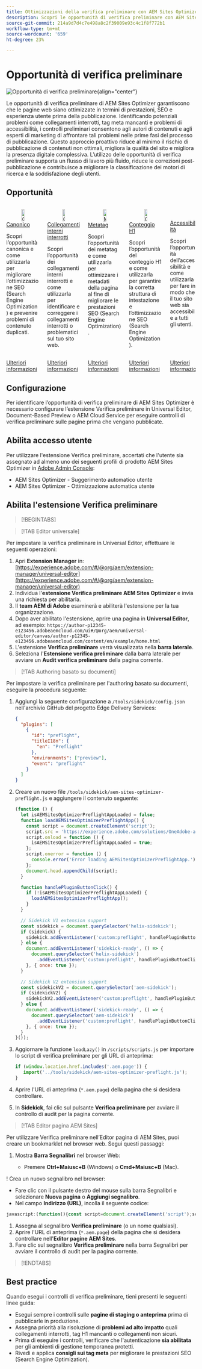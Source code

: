```yaml
---
title: Ottimizzazioni della verifica preliminare con AEM Sites Optimizer
description: Scopri le opportunità di verifica preliminare con AEM Sites Optimizer.
source-git-commit: 214a9d7d4c7e498a8c2f39009e93c4c1f8f772b1
workflow-type: tm+mt
source-wordcount: '659'
ht-degree: 23%

---
```



# Opportunità di verifica preliminare

![Opportunità di verifica preliminare](./assets/preflight/hero.png){align="center"}

Le opportunità di verifica preliminare di AEM Sites Optimizer garantiscono che le pagine web siano ottimizzate in termini di prestazioni, SEO e esperienza utente prima della pubblicazione. Identificando potenziali problemi come collegamenti interrotti, tag meta mancanti e problemi di accessibilità, i controlli preliminari consentono agli autori di contenuti e agli esperti di marketing di affrontare tali problemi nelle prime fasi del processo di pubblicazione. Questo approccio proattivo riduce al minimo il rischio di pubblicazione di contenuti non ottimali, migliora la qualità del sito e migliora la presenza digitale complessiva. L’utilizzo delle opportunità di verifica preliminare supporta un flusso di lavoro più fluido, riduce le correzioni post-pubblicazione e contribuisce a migliorare la classificazione dei motori di ricerca e la soddisfazione degli utenti.

## Opportunità

<!-- CARDS

* ../documentation/opportunities/invalid-or-missing-metadata.md
  {title=Canonical}
  {image=../assets/common/card-link.png}
* ../documentation/opportunities/broken-internal-links.md
  {title=Broken Internal Links}
  {image=../assets/common/card-link.png}
* ../documentation/opportunities/invalid-or-missing-metadata.md
  {title=Metatags}
  {image=../assets/common/card-code.png}
* ../documentation/opportunities/invalid-or-missing-metadata.md
  {title=H1 count}
  {image=../assets/common/card-code.png}
* ../documentation/opportunities/accessibility-issues.md
  {title=Accessibility}
  {image=../assets/common/card-puzzle.png}

-->
<!-- START CARDS HTML - DO NOT MODIFY BY HAND -->
<div class="columns">
    <div class="column is-half-tablet is-half-desktop is-one-third-widescreen" aria-label="Canonical">
        <div class="card" style="height: 100%; display: flex; flex-direction: column; height: 100%;">
            <div class="card-image">
                <figure class="image x-is-16by9">
                    <a href="../documentation/opportunities/invalid-or-missing-metadata.md" title="Canonico" target="_blank" rel="referrer">
                        <img class="is-bordered-r-small" src="../assets/common/card-link.png" alt="Canonico"
                             style="width: 100%; aspect-ratio: 16 / 9; object-fit: cover; overflow: hidden; display: block; margin: auto;">
                    </a>
                </figure>
            </div>
            <div class="card-content is-padded-small" style="display: flex; flex-direction: column; flex-grow: 1; justify-content: space-between;">
                <div class="top-card-content">
                    <p class="headline is-size-6 has-text-weight-bold">
                        <a href="../documentation/opportunities/invalid-or-missing-metadata.md" target="_blank" rel="referrer" title="Canonico">Canonico</a>
                    </p>
                    <p class="is-size-6">Scopri l’opportunità canonica e come utilizzarla per migliorare l’ottimizzazione SEO (Search Engine Optimization) e prevenire problemi di contenuto duplicati.</p>
                </div>
                <a href="../documentation/opportunities/invalid-or-missing-metadata.md" target="_blank" rel="referrer" class="spectrum-Button spectrum-Button--outline spectrum-Button--primary spectrum-Button--sizeM" style="align-self: flex-start; margin-top: 1rem;">
                    <span class="spectrum-Button-label has-no-wrap has-text-weight-bold">Ulteriori informazioni</span>
                </a>
            </div>
        </div>
    </div>
    <div class="column is-half-tablet is-half-desktop is-one-third-widescreen" aria-label="Broken Internal Links">
        <div class="card" style="height: 100%; display: flex; flex-direction: column; height: 100%;">
            <div class="card-image">
                <figure class="image x-is-16by9">
                    <a href="../documentation/opportunities/broken-internal-links.md" title="Collegamenti interni interrotti" target="_blank" rel="referrer">
                        <img class="is-bordered-r-small" src="../assets/common/card-link.png" alt="Collegamenti interni interrotti"
                             style="width: 100%; aspect-ratio: 16 / 9; object-fit: cover; overflow: hidden; display: block; margin: auto;">
                    </a>
                </figure>
            </div>
            <div class="card-content is-padded-small" style="display: flex; flex-direction: column; flex-grow: 1; justify-content: space-between;">
                <div class="top-card-content">
                    <p class="headline is-size-6 has-text-weight-bold">
                        <a href="../documentation/opportunities/broken-internal-links.md" target="_blank" rel="referrer" title="Collegamenti interni interrotti">Collegamenti interni interrotti</a>
                    </p>
                    <p class="is-size-6">Scopri l’opportunità dei collegamenti interni interrotti e come utilizzarla per identificare e correggere i collegamenti interrotti o problematici sul tuo sito web.</p>
                </div>
                <a href="../documentation/opportunities/broken-internal-links.md" target="_blank" rel="referrer" class="spectrum-Button spectrum-Button--outline spectrum-Button--primary spectrum-Button--sizeM" style="align-self: flex-start; margin-top: 1rem;">
                    <span class="spectrum-Button-label has-no-wrap has-text-weight-bold">Ulteriori informazioni</span>
                </a>
            </div>
        </div>
    </div>
    <div class="column is-half-tablet is-half-desktop is-one-third-widescreen" aria-label="Metatags">
        <div class="card" style="height: 100%; display: flex; flex-direction: column; height: 100%;">
            <div class="card-image">
                <figure class="image x-is-16by9">
                    <a href="../documentation/opportunities/invalid-or-missing-metadata.md" title="Metatag" target="_blank" rel="referrer">
                        <img class="is-bordered-r-small" src="../assets/common/card-code.png" alt="Metatag"
                             style="width: 100%; aspect-ratio: 16 / 9; object-fit: cover; overflow: hidden; display: block; margin: auto;">
                    </a>
                </figure>
            </div>
            <div class="card-content is-padded-small" style="display: flex; flex-direction: column; flex-grow: 1; justify-content: space-between;">
                <div class="top-card-content">
                    <p class="headline is-size-6 has-text-weight-bold">
                        <a href="../documentation/opportunities/invalid-or-missing-metadata.md" target="_blank" rel="referrer" title="Metatag">Metatag</a>
                    </p>
                    <p class="is-size-6">Scopri l’opportunità dei metatag e come utilizzarla per ottimizzare i metadati della pagina al fine di migliorare le prestazioni SEO (Search Engine Optimization).</p>
                </div>
                <a href="../documentation/opportunities/invalid-or-missing-metadata.md" target="_blank" rel="referrer" class="spectrum-Button spectrum-Button--outline spectrum-Button--primary spectrum-Button--sizeM" style="align-self: flex-start; margin-top: 1rem;">
                    <span class="spectrum-Button-label has-no-wrap has-text-weight-bold">Ulteriori informazioni</span>
                </a>
            </div>
        </div>
    </div>
    <div class="column is-half-tablet is-half-desktop is-one-third-widescreen" aria-label="H1 count">
        <div class="card" style="height: 100%; display: flex; flex-direction: column; height: 100%;">
            <div class="card-image">
                <figure class="image x-is-16by9">
                    <a href="../documentation/opportunities/invalid-or-missing-metadata.md" title="Conteggio H1" target="_blank" rel="referrer">
                        <img class="is-bordered-r-small" src="../assets/common/card-code.png" alt="Conteggio H1"
                             style="width: 100%; aspect-ratio: 16 / 9; object-fit: cover; overflow: hidden; display: block; margin: auto;">
                    </a>
                </figure>
            </div>
            <div class="card-content is-padded-small" style="display: flex; flex-direction: column; flex-grow: 1; justify-content: space-between;">
                <div class="top-card-content">
                    <p class="headline is-size-6 has-text-weight-bold">
                        <a href="../documentation/opportunities/invalid-or-missing-metadata.md" target="_blank" rel="referrer" title="Conteggio H1">Conteggio H1</a>
                    </p>
                    <p class="is-size-6">Scopri l’opportunità del conteggio H1 e come utilizzarla per garantire la corretta struttura di intestazione e l’ottimizzazione SEO (Search Engine Optimization).</p>
                </div>
                <a href="../documentation/opportunities/invalid-or-missing-metadata.md" target="_blank" rel="referrer" class="spectrum-Button spectrum-Button--outline spectrum-Button--primary spectrum-Button--sizeM" style="align-self: flex-start; margin-top: 1rem;">
                    <span class="spectrum-Button-label has-no-wrap has-text-weight-bold">Ulteriori informazioni</span>
                </a>
            </div>
        </div>
    </div>
    <div class="column is-half-tablet is-half-desktop is-one-third-widescreen" aria-label="Accessibility">
        <div class="card" style="height: 100%; display: flex; flex-direction: column; height: 100%;">
            <div class="card-image">
                <figure class="image x-is-16by9">
                    <a href="../documentation/opportunities/accessibility-issues.md" title="Accessibilità" target="_blank" rel="referrer">
                        <img class="is-bordered-r-small" src="../assets/common/card-puzzle.png" alt="Accessibilità"
                             style="width: 100%; aspect-ratio: 16 / 9; object-fit: cover; overflow: hidden; display: block; margin: auto;">
                    </a>
                </figure>
            </div>
            <div class="card-content is-padded-small" style="display: flex; flex-direction: column; flex-grow: 1; justify-content: space-between;">
                <div class="top-card-content">
                    <p class="headline is-size-6 has-text-weight-bold">
                        <a href="../documentation/opportunities/accessibility-issues.md" target="_blank" rel="referrer" title="Accessibilità">Accessibilità</a>
                    </p>
                    <p class="is-size-6">Scopri l’opportunità dell’accessibilità e come utilizzarla per fare in modo che il tuo sito web sia accessibile a tutti gli utenti.</p>
                </div>
                <a href="../documentation/opportunities/accessibility-issues.md" target="_blank" rel="referrer" class="spectrum-Button spectrum-Button--outline spectrum-Button--primary spectrum-Button--sizeM" style="align-self: flex-start; margin-top: 1rem;">
                    <span class="spectrum-Button-label has-no-wrap has-text-weight-bold">Ulteriori informazioni</span>
                </a>
            </div>
        </div>
    </div>

</div>
<!-- END CARDS HTML - DO NOT MODIFY BY HAND -->

## Configurazione

Per identificare l’opportunità di verifica preliminare di AEM Sites Optimizer è necessario configurare l’estensione Verifica preliminare in Universal Editor, Document-Based Preview o AEM Cloud Service per eseguire controlli di verifica preliminare sulle pagine prima che vengano pubblicate.

## Abilita accesso utente

Per utilizzare l&#39;estensione Verifica preliminare, accertati che l&#39;utente sia assegnato ad almeno uno dei seguenti profili di prodotto AEM Sites Optimizer in [Adobe Admin Console](https://adminconsole.adobe.com):

* AEM Sites Optimizer - Suggerimento automatico utente
* AEM Sites Optimizer - Ottimizzazione automatica utente

## Abilita l&#39;estensione Verifica preliminare

>[!BEGINTABS]

>[!TAB Editor universale]

Per impostare la verifica preliminare in Universal Editor, effettuare le seguenti operazioni:

1. Apri **Extension Manager** in:
   [https://experience.adobe.com/#/@org/aem/extension-manager/universal-editor](https://experience.adobe.com/#/@org/aem/extension-manager/universal-editor)
1. Individua l&#39;**estensione Verifica preliminare AEM Sites Optimizer** e invia una richiesta per abilitarla.
1. Il **team AEM di Adobe** esaminerà e abiliterà l&#39;estensione per la tua organizzazione.
1. Dopo aver abilitato l&#39;estensione, aprire una pagina in **Universal Editor**, ad esempio:
   `https://author-p12345-e123456.adobeaemcloud.com/ui#/@org/aem/universal-editor/canvas/author-p12345-e123456.adobeaemcloud.com/content/en/example/home.html`
1. L&#39;estensione **Verifica preliminare** verrà visualizzata nella **barra laterale**.
1. Seleziona l&#39;**Estensione verifica preliminare** dalla barra laterale per avviare un **Audit verifica preliminare** della pagina corrente.

>[!TAB Authoring basato su documenti]

Per impostare la verifica preliminare per l&#39;authoring basato su documenti, eseguire la procedura seguente:

1. Aggiungi la seguente configurazione a `/tools/sidekick/config.json` nell&#39;archivio GitHub del progetto Edge Delivery Services:

   ```json
   {
     "plugins": [
       {
         "id": "preflight",
         "titleI18n": {
           "en": "Preflight"
         },
         "environments": ["preview"],
         "event": "preflight"
       }
     ]
   }
   ```

1. Creare un nuovo file `/tools/sidekick/aem-sites-optimizer-preflight.js` e aggiungere il contenuto seguente:

   ```javascript
   (function () {
     let isAEMSitesOptimizerPreflightAppLoaded = false;
     function loadAEMSitesOptimizerPreflightApp() {
       const script = document.createElement('script');
       script.src = 'https://experience.adobe.com/solutions/OneAdobe-aem-sites-optimizer-preflight-mfe/static-assets/resources/sidekick/client.js?source=plugin';
       script.onload = function () {
         isAEMSitesOptimizerPreflightAppLoaded = true;
       };
       script.onerror = function () {
         console.error('Error loading AEMSitesOptimizerPreflightApp.');
       };
       document.head.appendChild(script);
     }
   
     function handlePluginButtonClick() {
       if (!isAEMSitesOptimizerPreflightAppLoaded) {
         loadAEMSitesOptimizerPreflightApp();
       }
     }
   
     // Sidekick V1 extension support
     const sidekick = document.querySelector('helix-sidekick');
     if (sidekick) {
       sidekick.addEventListener('custom:preflight', handlePluginButtonClick);
     } else {
       document.addEventListener('sidekick-ready', () => {
         document.querySelector('helix-sidekick')
           .addEventListener('custom:preflight', handlePluginButtonClick);
       }, { once: true });
     }
   
     // Sidekick V2 extension support
     const sidekickV2 = document.querySelector('aem-sidekick');
     if (sidekickV2) {
       sidekickV2.addEventListener('custom:preflight', handlePluginButtonClick);
     } else {
       document.addEventListener('sidekick-ready', () => {
         document.querySelector('aem-sidekick')
           .addEventListener('custom:preflight', handlePluginButtonClick);
       }, { once: true });
     }
   }());
   ```

1. Aggiornare la funzione `loadLazy()` in `/scripts/scripts.js` per importare lo script di verifica preliminare per gli URL di anteprima:

   ```javascript
   if (window.location.href.includes('.aem.page')) {
      import('../tools/sidekick/aem-sites-optimizer-preflight.js');
   }
   ```

1. Aprire l&#39;URL di anteprima (`*.aem.page`) della pagina che si desidera controllare.
1. In **Sidekick**, fai clic sul pulsante **Verifica preliminare** per avviare il controllo di audit per la pagina corrente.

>[!TAB Editor pagina AEM Sites]

Per utilizzare Verifica preliminare nell’Editor pagina di AEM Sites, puoi creare un bookmarklet nel browser web. Segui questi passaggi:

1. Mostra **Barra Segnalibri** nel browser Web:

   * Premere **Ctrl+Maiusc+B** (Windows) o **Cmd+Maiusc+B** (Mac).

! Crea un nuovo segnalibro nel browser:

* Fare clic con il pulsante destro del mouse sulla barra Segnalibri e selezionare **Nuova pagina** o **Aggiungi segnalibro**.
* Nel campo **Indirizzo (URL)**, incolla il seguente codice:

```javascript
javascript:(function(){const script=document.createElement('script');script.src='https://experience.adobe.com/solutions/OneAdobe-aem-sites-optimizer-preflight-mfe/static-assets/resources/sidekick/client.js?source=bookmarklet&target-source=aem-cloud-service';document.head.appendChild(script);})();
```

1. Assegna al segnalibro **Verifica preliminare** (o un nome qualsiasi).
1. Aprire l&#39;URL di anteprima (`*.aem.page`) della pagina che si desidera controllare nell&#39;**Editor pagine AEM Sites**.
1. Fare clic sul segnalibro **Verifica preliminare** nella barra Segnalibri per avviare il controllo di audit per la pagina corrente.

>[!ENDTABS]

## Best practice

Quando esegui i controlli di verifica preliminare, tieni presenti le seguenti linee guida:

* Esegui sempre i controlli sulle **pagine di staging o anteprima** prima di pubblicarle in produzione.
* Assegna priorità alla risoluzione di **problemi ad alto impatto** quali collegamenti interrotti, tag H1 mancanti o collegamenti non sicuri.
* Prima di eseguire i controlli, verificare che l&#39;autenticazione **sia abilitata** per gli ambienti di gestione temporanea protetti.
* Rivedi e applica **consigli sui tag meta** per migliorare le prestazioni SEO (Search Engine Optimization).
